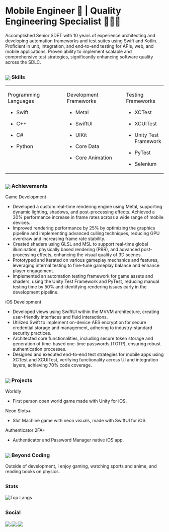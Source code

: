 <h1 align="left"> Mobile Engineer 📱 |  Quality Engineering Specialist 👨🏽‍💻 </h1>

Accomplished Senior SDET with 10 years of experience architecting and developing automation frameworks and test suites using Swift and Kotlin. Proficient in unit, integration, and end-to-end testing for APIs, web, and mobile applications. Proven ability to implement scalable and comprehensive test strategies, significantly enhancing software quality across the SDLC.

## <h3 align="left"> <img align="center" src="https://img.icons8.com/color/50/xcode.png"/> Skills</h3>

<table style="table-layout: fixed; width: 100%;">
  <tr>
    <td valign="top" width="40%">

Programming Languages
- Swift
- C++
- C#
- Python

    </td>
    <td valign="top" width="40%">

Development Frameworks
- Metal
- SwiftUI
- UIKit
- Core Data
- Core Animation

    </td>
    <td valign="top" width="40%">

Testing Frameworks
- XCTest
- XCUITest
- Unity Test Framework
- PyTest
- Selenium

    </td>    
</table>


## <h3 align="left"> <img align="center" src="https://img.icons8.com/color/50/trophy.png"/> Achievements</h3>
Game Development
- Developed a custom real-time rendering engine using Metal, supporting dynamic lighting, shadows, and post-processing effects. Achieved a 30% performance increase in frame rates across a wide range of mobile devices.
- Improved rendering performance by 25% by optimizing the graphics pipeline and implementing advanced culling techniques, reducing GPU overdraw and increasing frame rate stability.
- Created shaders using GLSL and MSL to support real-time global illumination, physically based rendering (PBR), and advanced post-processing effects, enhancing the visual quality of 3D scenes.
- Prototyped and iterated on various gameplay mechanics and features, leveraging internal testing to fine-tune gameplay balance and enhance player engagement.
- Implemented an automation testing framework for game assets and shaders, using the Unity Test Framework and PyTest, reducing manual testing time by 50% and identifying rendering issues early in the development pipeline.


iOS Development
- Developed views using SwiftUI within the MVVM architecture, creating user-friendly interfaces and fluid interactions.
- Utilized Swift to implement on-device AES encryption for secure credential storage and management, adhering to industry-standard security practices.
- Architected core functionalities, including secure token storage and generation of time-based one-time passwords (TOTP), ensuring robust authentication processes.
- Designed and executed end-to-end test strategies for mobile apps using XCTest and XCUITest, verifying functionality across UI and integration layers, achieving 70% code coverage.

## <h3 align="left"> <img align="center" src="https://img.icons8.com/color/50/unity.png"/> Projects</h3>

Worldly
- First person open world game made with Unity for iOS.

Neon Slots+
- Slot Machine game with neon visuals, made with SwiftUI for iOS.


Authenticator 2FA+
- Authenticator and Password Manager native iOS app.

## <h3 align="left"> <img align="center" src="https://img.icons8.com/color/50/earth-planet.png"/> Beyond Coding</h3>

Outside of development, I enjoy gaming, watching sports and anime, and reading books on physics.

## <h3 align="left">Stats</h3>

![Top Langs](https://github-readme-stats.vercel.app/api/top-langs/?username=KelCodesStuff&theme=gotham)

## <h3 align="left">Social</h3>

<p align="left">
  <a href="https://linkedin.com/in/kelcodes" > <img align="center" src="https://img.icons8.com/color/50/linkedin.png"/> </a>
  <a href="https://twitter.com/kelcodesstuff" > <img align="center" src="https://img.icons8.com/color/50/twitter.png"/> </a>
  <a href="https://twitch.com/kelcodes" > <img align="center" src="https://img.icons8.com/color/50/twitch.png"/> </a>
</p>
